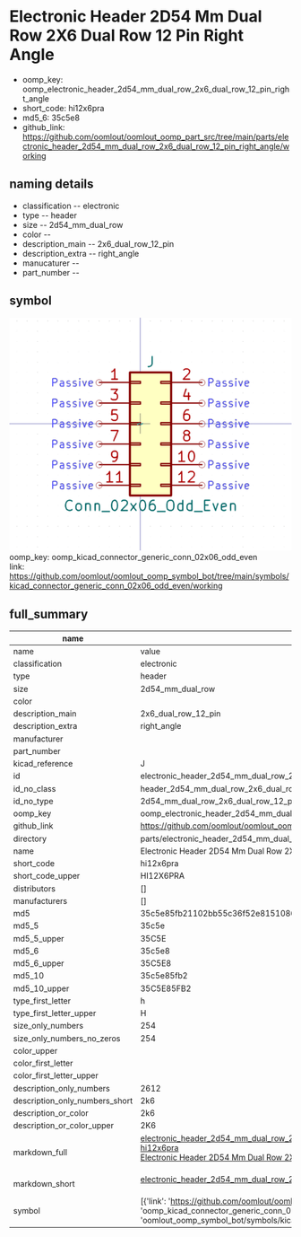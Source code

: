 # Electronic Header 2D54 Mm Dual Row 2X6 Dual Row 12 Pin Right Angle

  
* oomp_key: oomp_electronic_header_2d54_mm_dual_row_2x6_dual_row_12_pin_right_angle 
* short_code: hi12x6pra
* md5_6: 35c5e8  
* github_link: https://github.com/oomlout/oomlout_oomp_part_src/tree/main/parts/electronic_header_2d54_mm_dual_row_2x6_dual_row_12_pin_right_angle/working  
## naming details
* classification -- electronic
* type -- header
* size -- 2d54_mm_dual_row
* color -- 
* description_main -- 2x6_dual_row_12_pin
* description_extra -- right_angle
* manucaturer -- 
* part_number -- 



## symbol

![](symbol/0/working/working_600.png)  
oomp_key: oomp_kicad_connector_generic_conn_02x06_odd_even  
link: https://github.com/oomlout/oomlout_oomp_symbol_bot/tree/main/symbols/kicad_connector_generic_conn_02x06_odd_even/working  


## full_summary
| name | value | 
| --- | --- | 
| name | value | 
| classification | electronic | 
| type | header | 
| size | 2d54_mm_dual_row | 
| color |  | 
| description_main | 2x6_dual_row_12_pin | 
| description_extra | right_angle | 
| manufacturer |  | 
| part_number |  | 
| kicad_reference | J | 
| id | electronic_header_2d54_mm_dual_row_2x6_dual_row_12_pin_right_angle | 
| id_no_class | header_2d54_mm_dual_row_2x6_dual_row_12_pin_right_angle | 
| id_no_type | 2d54_mm_dual_row_2x6_dual_row_12_pin_right_angle | 
| oomp_key | oomp_electronic_header_2d54_mm_dual_row_2x6_dual_row_12_pin_right_angle | 
| github_link | https://github.com/oomlout/oomlout_oomp_part_src/tree/main/parts/electronic_header_2d54_mm_dual_row_2x6_dual_row_12_pin_right_angle/working | 
| directory | parts/electronic_header_2d54_mm_dual_row_2x6_dual_row_12_pin_right_angle | 
| name | Electronic Header 2D54 Mm Dual Row 2X6 Dual Row 12 Pin Right Angle | 
| short_code | hi12x6pra | 
| short_code_upper | HI12X6PRA | 
| distributors | [] | 
| manufacturers | [] | 
| md5 | 35c5e85fb21102bb55c36f52e8151086 | 
| md5_5 | 35c5e | 
| md5_5_upper | 35C5E | 
| md5_6 | 35c5e8 | 
| md5_6_upper | 35C5E8 | 
| md5_10 | 35c5e85fb2 | 
| md5_10_upper | 35C5E85FB2 | 
| type_first_letter | h | 
| type_first_letter_upper | H | 
| size_only_numbers | 254 | 
| size_only_numbers_no_zeros | 254 | 
| color_upper |  | 
| color_first_letter |  | 
| color_first_letter_upper |  | 
| description_only_numbers | 2612 | 
| description_only_numbers_short | 2k6 | 
| description_or_color | 2k6 | 
| description_or_color_upper | 2K6 | 
| markdown_full | [electronic_header_2d54_mm_dual_row_2x6_dual_row_12_pin_right_angle](https://github.com/oomlout/oomlout_oomp_part_src/tree/main/parts/electronic_header_2d54_mm_dual_row_2x6_dual_row_12_pin_right_angle/working)<br>[hi12x6pra](https://github.com/oomlout/oomlout_oomp_part_src/tree/main/parts/electronic_header_2d54_mm_dual_row_2x6_dual_row_12_pin_right_angle/working)<br>[Electronic Header 2D54 Mm Dual Row 2X6 Dual Row 12 Pin Right Angle](https://github.com/oomlout/oomlout_oomp_part_src/tree/main/parts/electronic_header_2d54_mm_dual_row_2x6_dual_row_12_pin_right_angle/working)<br><br> | 
| markdown_short | [electronic_header_2d54_mm_dual_row_2x6_dual_row_12_pin_right_angle](https://github.com/oomlout/oomlout_oomp_part_src/tree/main/parts/electronic_header_2d54_mm_dual_row_2x6_dual_row_12_pin_right_angle/working)<br><br> | 
| symbol | [{'link': 'https://github.com/oomlout/oomlout_oomp_symbol_bot/tree/main/symbols/kicad_connector_generic_conn_02x06_odd_even', 'oomp_key': 'oomp_kicad_connector_generic_conn_02x06_odd_even', 'directory': 'oomlout_oomp_symbol_bot/symbols/kicad_connector_generic_conn_02x06_odd_even//working/working.kicad_sym'}] | 
